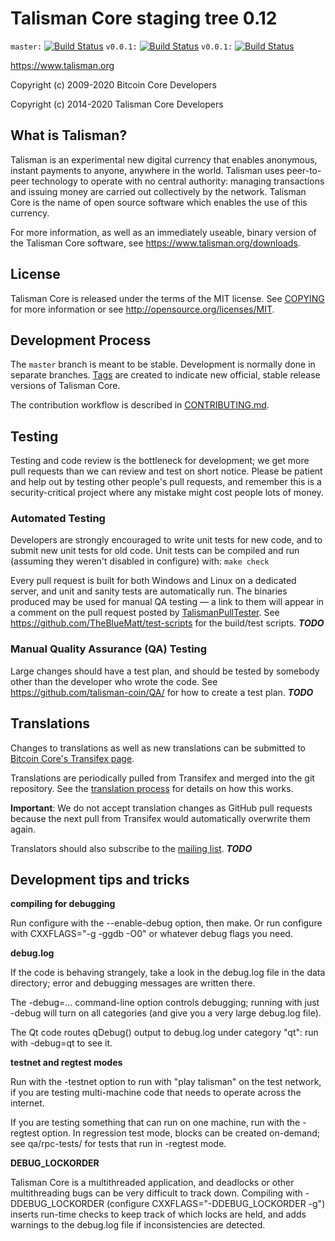 Talisman Core staging tree 0.12
===============================

`master:` [![Build Status](https://travis-ci.org/talisman-coin/talisman.svg?branch=master)](https://travis-ci.org/talisman-coin/talisman) `v0.0.1:` [![Build Status](https://travis-ci.org/talisman-coin/talisman.svg?branch=v0.0.1)](https://travis-ci.org/talisman-coin/talisman/branches) `v0.0.1:` [![Build Status](https://travis-ci.org/talisman-coin/talisman.svg?branch=v0.0.1)](https://travis-ci.org/talisman-coin/talisman/branches)

https://www.talisman.org

Copyright (c) 2009-2020 Bitcoin Core Developers

Copyright (c) 2014-2020 Talisman Core Developers


What is Talisman?
----------------

Talisman is an experimental new digital currency that enables anonymous, instant
payments to anyone, anywhere in the world. Talisman uses peer-to-peer technology
to operate with no central authority: managing transactions and issuing money
are carried out collectively by the network. Talisman Core is the name of open
source software which enables the use of this currency.

For more information, as well as an immediately useable, binary version of
the Talisman Core software, see https://www.talisman.org/downloads.


License
-------

Talisman Core is released under the terms of the MIT license. See [COPYING](COPYING) for more
information or see http://opensource.org/licenses/MIT.

Development Process
-------------------

The `master` branch is meant to be stable. Development is normally done in separate branches.
[Tags](https://github.com/talisman-coin/talisman/tags) are created to indicate new official,
stable release versions of Talisman Core.

The contribution workflow is described in [CONTRIBUTING.md](CONTRIBUTING.md).


Testing
-------

Testing and code review is the bottleneck for development; we get more pull
requests than we can review and test on short notice. Please be patient and help out by testing
other people's pull requests, and remember this is a security-critical project where any mistake might cost people
lots of money.

### Automated Testing

Developers are strongly encouraged to write unit tests for new code, and to
submit new unit tests for old code. Unit tests can be compiled and run (assuming they weren't disabled in configure) with: `make check`

Every pull request is built for both Windows and Linux on a dedicated server,
and unit and sanity tests are automatically run. The binaries produced may be
used for manual QA testing — a link to them will appear in a comment on the
pull request posted by [TalismanPullTester](https://github.com/talisman-coin/PullTester). See https://github.com/TheBlueMatt/test-scripts
for the build/test scripts. ***TODO***

### Manual Quality Assurance (QA) Testing

Large changes should have a test plan, and should be tested by somebody other
than the developer who wrote the code.
See https://github.com/talisman-coin/QA/ for how to create a test plan. ***TODO***

Translations
------------

Changes to translations as well as new translations can be submitted to
[Bitcoin Core's Transifex page](https://www.transifex.com/projects/p/talisman/).

Translations are periodically pulled from Transifex and merged into the git repository. See the
[translation process](doc/translation_process.md) for details on how this works.

**Important**: We do not accept translation changes as GitHub pull requests because the next
pull from Transifex would automatically overwrite them again.

Translators should also subscribe to the [mailing list](https://groups.google.com/forum/#!forum/talisman-translators). ***TODO***

Development tips and tricks
---------------------------

**compiling for debugging**

Run configure with the --enable-debug option, then make. Or run configure with
CXXFLAGS="-g -ggdb -O0" or whatever debug flags you need.

**debug.log**

If the code is behaving strangely, take a look in the debug.log file in the data directory;
error and debugging messages are written there.

The -debug=... command-line option controls debugging; running with just -debug will turn
on all categories (and give you a very large debug.log file).

The Qt code routes qDebug() output to debug.log under category "qt": run with -debug=qt
to see it.

**testnet and regtest modes**

Run with the -testnet option to run with "play talisman" on the test network, if you
are testing multi-machine code that needs to operate across the internet.

If you are testing something that can run on one machine, run with the -regtest option.
In regression test mode, blocks can be created on-demand; see qa/rpc-tests/ for tests
that run in -regtest mode.

**DEBUG_LOCKORDER**

Talisman Core is a multithreaded application, and deadlocks or other multithreading bugs
can be very difficult to track down. Compiling with -DDEBUG_LOCKORDER (configure
CXXFLAGS="-DDEBUG_LOCKORDER -g") inserts run-time checks to keep track of which locks
are held, and adds warnings to the debug.log file if inconsistencies are detected.

